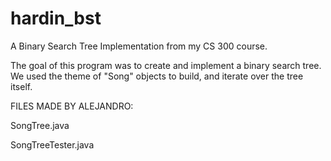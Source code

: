 # hardin_bst
A Binary Search Tree Implementation from my CS 300 course.

The goal of this program was to create and implement a binary search tree. We used the theme of "Song" objects to build, and iterate over the tree itself. 

FILES MADE BY ALEJANDRO:

SongTree.java


SongTreeTester.java

